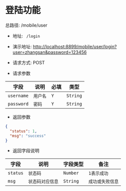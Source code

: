 # 登陆功能

 总路径: /mobile/user
* 地址: ` /login`
* 演示地址: [http://localhost:8899/mobile/user/login?user=zhangsan&password=123456](http://localhost:8899/mobile/user/login?user=zhangsan&password=123456)
* 请求方式: POST

* 请求参数

|字段|说明|必填|类型|
|---|---|---|---|
|`username`|`用户名`|`Y`|`String`|
|`password`|`密码`|`Y`|`String`|

* 返回参数

```json
{
  "status": 1,
  "msg": "success"
}
```

* 返回字段说明

|字段|说明|字段类型|备注|
|---|---|---|---|
|`status`|`状态码`|`Number`|`1表示成功`|
|`msg`|`状态码对应信息`|`String`|`成功或失败信息`|

